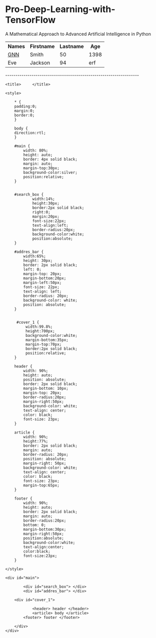 # Pro-Deep-Learning-with-TensorFlow
A Mathematical Approach to Advanced  Artificial Intelligence in Python


<table style="width:100%">
  <tr>
    <th>Names</th>
    <th>Firstname</th>
    <th>Lastname</th> 
    <th>Age</th>
  </tr>
  <tr>
    <td><a href="https://arxiv.org/pdf/1812.08434.pdf" > GNN </a></td>
    <td>Smith</td> 
    <td>50</td>
    <td>1398</td>
  </tr>
  <tr>
    <td>Eve</td>
    <td>Jackson</td> 
    <td>94</td>
     <td>erf</td>
  </tr>
</table>
------------------------------------------------------------------

<htm>
<!DOCTYPE html>

<html>
<head>
    
    <title>     </title> 

    <style>

        * {
        padding:0; 
        margin:0; 
        border:0; 
        }

        body {
        direction:rtl; 
        }

        #main {
            width: 80%;
            height: auto;
            border: 4px solid black;
            margin: auto; 
            margin-top:30px; 
            background-color:silver;  
            position:relative;
        }


        #search_box {
                width:14%; 
                height:30px;  
                border:2px solid black;
                right:0; 
                margin:20px;
                font-size:22px; 
                text-align:left; 
                border-radius:20px;  
                background-color:white;
                position:absolute;   
        }

        #addres_bar {
            width:65%;
            height: 30px;
            border: 2px solid black;
            left: 0;
            margin-top: 20px; 
            margin-bottom:20px; 
            margin-left:50px;
            font-size: 22px;
            text-align: left;
            border-radius: 20px;
            background-color: white;
            position: absolute;
        }


         #cover_1 {
             width:99.8%; 
             height:700px; 
             background-color:white; 
             margin-bottom:35px; 
             margin-top:70px; 
             border:2px solid black; 
             position:relative;
        }

        header {
            width: 90%;
            height: auto;
            position: absolute;
            border: 2px solid black;
            margin-bottom: 10px;
            margin-top: 20px;
            border-radius:20px; 
            margin-right:50px;
            background-color: white;
            text-align: center;
            color: black;
            font-size: 23px;
        }

        article {
            width: 90%;
            height:77%;
            border: 2px solid black;
            margin: auto;
            border-radius: 20px;
            position: absolute; 
            margin-right: 50px;
            background-color: white;
            text-align: center;
            color: black;
            font-size: 23px;
            margin-top:65px;
        }

        footer {
            width: 90%;
            height: auto;
            border: 2px solid black;
            margin: auto;
            border-radius:20px;
            bottom: 0;
            margin-bottom:30px;
            margin-right:50px;  
            position:absolute;
            background-color:white; 
            text-align:center; 
            color:black; 
            font-size:23px;
        }
   
    </style>

</head>
<body>
        
    <div id="main">
        
			<div id="search_box"> </div>
			<div id="addres_bar"> </div>

        <div id="cover_1">
              
	            <header> header </header>
		        <article> body </article>
			<footer> footer </footer>
        
        </div>
    </div>  

</body>
</html>
<htm>
